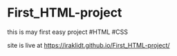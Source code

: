 # First_HTML-project

this is may first easy project #HTML #CSS

 site is live at https://iraklidt.github.io/First_HTML-project/
